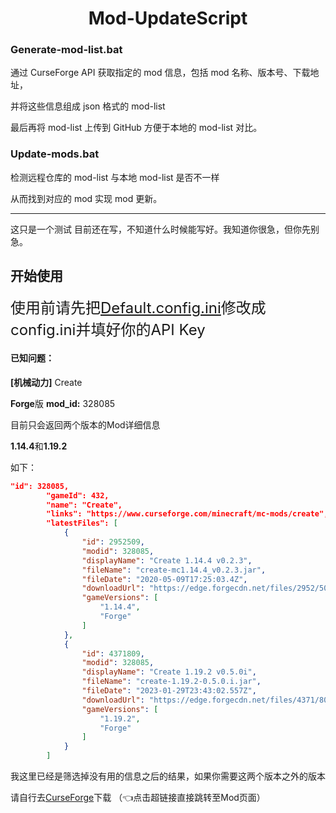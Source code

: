 <h1 align="center">Mod-UpdateScript</h1>

### Generate-mod-list.bat

通过 CurseForge API 获取指定的 mod 信息，包括 mod 名称、版本号、下载地址，

并将这些信息组成 json 格式的 mod-list

最后再将 mod-list 上传到 GitHub 方便于本地的 mod-list 对比。

### Update-mods.bat

检测远程仓库的 mod-list 与本地 mod-list 是否不一样

从而找到对应的 mod 实现 mod 更新。

---

这只是一个测试
目前还在写，不知道什么时候能写好。我知道你很急，但你先别急。

## 开始使用

<font size=5>使用前请先把[Default.config.ini](/Default.config.ini)修改成config.ini并填好你的API Key</font>

#### 已知问题：

**[机械动力]** Create

**Forge**版 **mod_id:** 328085

目前只会返回两个版本的Mod详细信息

**1.14.4**和**1.19.2**

如下：

```json
"id": 328085,
        "gameId": 432,
        "name": "Create",
        "links": "https://www.curseforge.com/minecraft/mc-mods/create",
        "latestFiles": [
            {
                "id": 2952509,
                "modid": 328085,
                "displayName": "Create 1.14.4 v0.2.3",
                "fileName": "create-mc1.14.4_v0.2.3.jar",
                "fileDate": "2020-05-09T17:25:03.4Z",
                "downloadUrl": "https://edge.forgecdn.net/files/2952/509/create-mc1.14.4_v0.2.3.jar",
                "gameVersions": [
                    "1.14.4",
                    "Forge"
                ]
            },
            {
                "id": 4371809,
                "modid": 328085,
                "displayName": "Create 1.19.2 v0.5.0i",
                "fileName": "create-1.19.2-0.5.0.i.jar",
                "fileDate": "2023-01-29T23:43:02.557Z",
                "downloadUrl": "https://edge.forgecdn.net/files/4371/809/create-1.19.2-0.5.0.i.jar",
                "gameVersions": [
                    "1.19.2",
                    "Forge"
                ]
            }
        ]
```

我这里已经是筛选掉没有用的信息之后的结果，如果你需要这两个版本之外的版本

请自行去[CurseForge](https://www.curseforge.com/minecraft/mc-mods/create)下载  （👈点击超链接直接跳转至Mod页面）
